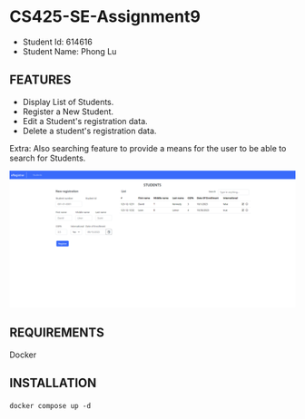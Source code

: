 # CS425-SE-Assignment9

- Student Id: 614616
- Student Name: Phong Lu

## FEATURES

- Display List of Students.
- Register a New Student.
- Edit a Student's registration data.
- Delete a student's registration data.

Extra: Also searching feature to provide a means for the user to be able to search for Students.

![Assignment 9](Student.png "Assignment 9")

## REQUIREMENTS

Docker

## INSTALLATION

`docker compose up -d`
